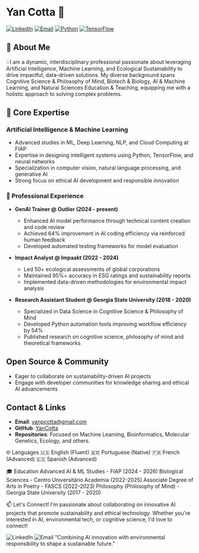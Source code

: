 # Yan Cotta 👋
[![LinkedIn](https://img.shields.io/badge/LinkedIn-0077B5?style=flat&logo=linkedin&logoColor=white)](https://linkedin.com/in/yan-cotta)
[![Email](https://img.shields.io/badge/Email-D14836?style=flat&logo=gmail&logoColor=white)](mailto:yanpcotta@gmail.com)
[![Python](https://img.shields.io/badge/Python-Expert-3776AB?style=flat&logo=python&logoColor=white)](https://github.com/YanCotta?tab=repositories&q=&type=&language=python)
[![TensorFlow](https://img.shields.io/badge/TensorFlow-FF6F00?style=flat&logo=tensorflow&logoColor=white)](https://github.com/YanCotta)

## 🎯 About Me
💡I am a dynamic, interdisciplinary professional passionate about leveraging Artificial Intelligence, Machine Learning, and Ecological Sustainability to drive impactful, data-driven solutions. My diverse background spans Cognitive Science & Philosophy of Mind, Biotech & Biology, AI & Machine Learning, and Natural Sciences Education & Teaching, equipping me with a holistic approach to solving complex problems. 

## 🚀 Core Expertise

### Artificial Intelligence & Machine Learning
- Advanced studies in ML, Deep Learning, NLP, and Cloud Computing at FIAP
- Expertise in designing intelligent systems using Python, TensorFlow, and neural networks
- Specialization in computer vision, natural language processing, and generative AI
- Strong focus on ethical AI development and responsible innovation

### 🤖 Professional Experience
- **GenAI Trainer @ Outlier (2024 - present)**
  - Enhanced AI model performance through technical content creation and code review
  - Achieved 64% improvement in AI coding efficiency via reinforced human feedback
  - Developed automated testing frameworks for model evaluation

- **Impact Analyst @ Impaakt (2022 - 2024)**
  - Led 50+ ecological assessments of global corporations
  - Maintained 95%+ accuracy in ESG ratings and sustainability reports
  - Implemented data-driven methodologies for environmental impact analysis

- **Research Assistant Student @ Georgia State University (2018 - 2020)**
  - Specialized in Data Science in Cognitive Science & Philosophy of Mind
  - Developed Python automation tools improving workflow efficiency by 54%
  - Published research on cognitive science, philosophy of mind and theoretical frameworks


## Open Source & Community
- Eager to collaborate on sustainability-driven AI projects  
- Engage with developer communities for knowledge sharing and ethical AI advancements

## Contact & Links
- **Email**: yanpcotta@gmail.com  
- **GitHub**: [YanCotta](https://github.com/YanCotta)  
- **Repositories**: Focused on Machine Learning, Bioinformatics, Molecular Genetics, Ecology, and others.


🌐 Languages
🇺🇸 English (Fluent)
🇧🇷 Portuguese (Native)
🇫🇷 French (Advanced)
🇪🇸 Spanish (Advanced)

🎓 Education
Advanced AI & ML Studies - FIAP (2024 - 2026)
Biological Sciences - Centro Universitário Academia (2022-2025)
Associate Degree of Arts in Poetry - FASCS (2022-2023)
Philosophy (Philosophy of Mind) - Georgia State University (2017 - 2020)

📫 Let's Connect!
I'm passionate about collaborating on innovative AI projects that promote sustainability and ethical technology. Whether you're interested in AI, environmental tech, or cognitive science, I'd love to connect!


<img alt="LinkedIn" src="https://img.shields.io/badge/Connect on LinkedIn-blue?style=for-the-badge&amp;logo=linkedin">
<img alt="Email" src="https://img.shields.io/badge/Send me an email-red?style=for-the-badge&amp;logo=gmail">
"Combining AI innovation with environmental responsibility to shape a sustainable future."